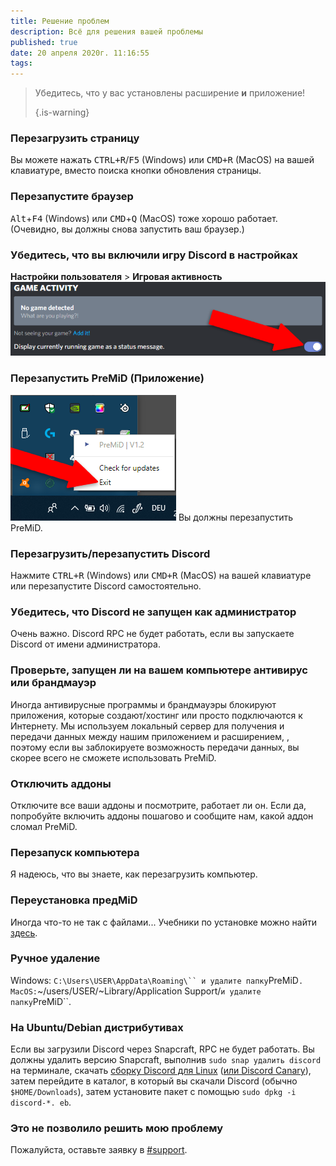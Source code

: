 ```yaml
---
title: Решение проблем
description: Всё для решения вашей проблемы
published: true
date: 20 апреля 2020г. 11:16:55
tags:
---
```


> Убедитесь, что у вас установлены расширение **и** приложение! 
> 
> {.is-warning}

### Перезагрузить страницу
Вы можете нажать <kbd>CTRL+R</kbd>/<kbd>F5</kbd> (Windows) или <kbd>CMD+R</kbd> (MacOS) на вашей клавиатуре, вместо поиска кнопки обновления страницы.

### Перезапустите браузер
<kbd>Alt</kbd>+<kbd>F4</kbd> (Windows) или <kbd>CMD</kbd>+<kbd>Q</kbd> (MacOS) тоже хорошо работает. (Очевидно, вы должны снова запустить ваш браузер.)

### Убедитесь, что вы включили игру Discord в настройках
**Настройки пользователя** > **Игровая активность** ![gameactivity_edited.png](/gameactivity_edited.png)

### Перезапустить PreMiD (Приложение)
![quit.png](/quit.png) Вы должны перезапустить PreMiD.

### Перезагрузить/перезапустить Discord
Нажмите <kbd>CTRL+R</kbd> (Windows) или <kbd>CMD+R</kbd> (MacOS) на вашей клавиатуре или перезапустите Discord самостоятельно.

### Убедитесь, что Discord не запущен как администратор
Очень важно. Discord RPC не будет работать, если вы запускаете Discord от имени администратора.

### Проверьте, запущен ли на вашем компьютере антивирус или брандмауэр
Иногда антивирусные программы и брандмауэры блокируют приложения, которые создают/хостинг или просто подключаются к Интернету. Мы используем локальный сервер для получения и передачи данных между нашим приложением и расширением, , поэтому если вы заблокируете возможность передачи данных, вы скорее всего не сможете использовать PreMiD.

### Отключить аддоны
Отключите все ваши аддоны и посмотрите, работает ли он. Если да, попробуйте включить аддоны пошагово и сообщите нам, какой аддон сломал PreMiD.

### Перезапуск компьютера
Я надеюсь, что вы знаете, как перезагрузить компьютер.

### Переустановка предMiD
Иногда что-то не так с файлами... Учебники по установке можно найти [здесь](/install).

### Ручное удаление
Windows: `C:\Users\USER\AppData\Roaming\`` и удалите папку`PreMiD`.
MacOS:`~/users/USER/~Library/Application Support/`и удалите папку`PreMiD``.

### На Ubuntu/Debian дистрибутивах
Если вы загрузили Discord через Snapcraft, RPC не будет работать. Вы должны удалить версию Snapcraft, выполнив `sudo snap удалить discord` на терминале, скачать [сборку Discord для Linux](https://discordapp.com/api/download?platform=linux) ([или Discord Canary](https://discordapp.com/api/canary/download?platform=linux)), затем перейдите в каталог, в который вы скачали Discord (обычно `$HOME/Downloads`), затем установите пакет с помощью `sudo dpkg -i discord-*. eb`.

### Это не позволило решить мою проблему
Пожалуйста, оставьте заявку в [#support](https://discord.gg/WvfVZ8T).